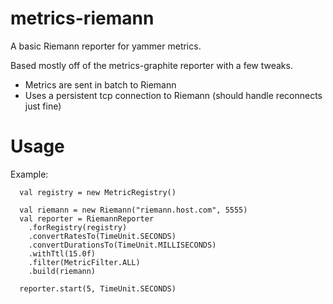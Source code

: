 metrics-riemann
===============

A basic Riemann reporter for yammer metrics.

Based mostly off of the metrics-graphite reporter with a few tweaks.

* Metrics are sent in batch to Riemann
* Uses a persistent tcp connection to Riemann (should handle reconnects just fine)


Usage
==============

Example:

      val registry = new MetricRegistry()

      val riemann = new Riemann("riemann.host.com", 5555)
      val reporter = RiemannReporter
        .forRegistry(registry)
        .convertRatesTo(TimeUnit.SECONDS)
        .convertDurationsTo(TimeUnit.MILLISECONDS)
        .withTtl(15.0f)
        .filter(MetricFilter.ALL)
        .build(riemann)

      reporter.start(5, TimeUnit.SECONDS)


